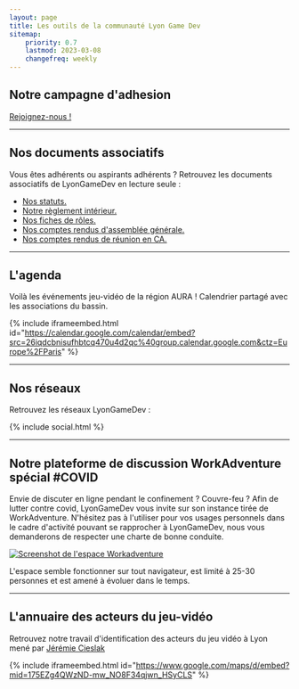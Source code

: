 ```yaml
---
layout: page
title: Les outils de la communauté Lyon Game Dev
sitemap:
    priority: 0.7
    lastmod: 2023-03-08
    changefreq: weekly
---
```


## Notre campagne d'adhesion

<a href="http://adhesion.lyongamedev.pro/" class="button special">Rejoignez-nous !</a>

--------------------

## Nos documents associatifs

Vous êtes adhérents ou aspirants adhérents ? Retrouvez les documents associatifs de LyonGameDev en lecture seule :
  - [Nos statuts.](https://drive.google.com/file/d/193BLzWVgr7fucKHbC3wxuSiGB2r1Lwbf/view?usp=share_link)
  - [Notre règlement intérieur.](https://drive.google.com/file/d/1ttlqUPhgO_-b2idKC30B3ecijk0en37f/view?usp=share_link)
  - [Nos fiches de rôles.](https://drive.google.com/file/d/1AuoYEIMOTUAyz-aT6yVI1g_SxdTnpEsR/view?usp=share_link)
  - [Nos comptes rendus d'assemblée générale.](https://drive.google.com/drive/folders/1slWH1BTMY5mX0LtojqG_WXlHJLvK7ul2?usp=share_link)
  - [Nos comptes rendus de réunion en CA.](https://drive.google.com/drive/folders/1PZFSQnJLDA2VMZXbeDeE0521ze3lgtOu?usp=share_link)

--------------------

## L'agenda

Voilà les événements jeu-vidéo de la région AURA ! Calendrier partagé avec les associations du bassin.
		
{% include iframeembed.html id="https://calendar.google.com/calendar/embed?src=26iqdcbnisufhbtcq470u4d2qc%40group.calendar.google.com&ctz=Europe%2FParis" %}

--------------------

## Nos réseaux

Retrouvez les réseaux LyonGameDev :

{% include social.html %}

--------------------

## Notre plateforme de discussion WorkAdventure spécial #COVID

Envie de discuter en ligne pendant le confinement ? Couvre-feu ?
Afin de lutter contre covid, LyonGameDev vous invite sur son instance tirée de WorkAdventure.
N'hésitez pas à l'utiliser pour vos usages personnels dans le cadre d'activité pouvant se rapprocher à LyonGameDev, nous vous demanderons de respecter une charte de bonne conduite.

<div class="box alt">
	<div class="row 50% uniform">
			<div class="6u">
			<span class="image fit">
			<a href="http://meetup.lyongamedev.pro" title="Rejoindre l'espace"><img src="{{ "/images/content/workadventure.png" | absolute_url }}" alt="Screenshot de l'espace Workadventure" /></a>
			</span>
			</div>
		</div>
	</div>
	
L'espace semble fonctionner sur tout navigateur, est limité à 25-30 personnes et est amené à évoluer dans le temps.

--------------------

## L'annuaire des acteurs du jeu-vidéo

Retrouvez notre travail d'identification des acteurs du jeu vidéo à Lyon mené par [Jérémie Cieslak]({{site.data.linkedin.jeremiecieslak}})

{% include iframeembed.html id="https://www.google.com/maps/d/embed?mid=175EZg4QWzND-mw_NO8F34qjwn_HSyCLS" %}



